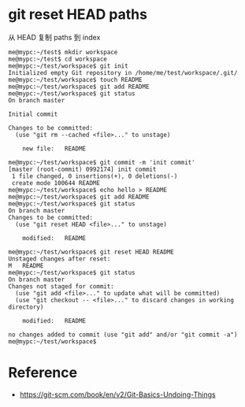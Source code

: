 # git reset HEAD paths
从 HEAD 复制 paths 到 index

    me@mypc:~/test$ mkdir workspace
    me@mypc:~/test$ cd workspace
    me@mypc:~/test/workspace$ git init
    Initialized empty Git repository in /home/me/test/workspace/.git/
    me@mypc:~/test/workspace$ touch README
    me@mypc:~/test/workspace$ git add README
    me@mypc:~/test/workspace$ git status
    On branch master
    
    Initial commit
    
    Changes to be committed:
      (use "git rm --cached <file>..." to unstage)
    
    	new file:   README
    
    me@mypc:~/test/workspace$ git commit -m 'init commit'
    [master (root-commit) 0992174] init commit
     1 file changed, 0 insertions(+), 0 deletions(-)
     create mode 100644 README
    me@mypc:~/test/workspace$ echo hello > README
    me@mypc:~/test/workspace$ git add README
    me@mypc:~/test/workspace$ git status
    On branch master
    Changes to be committed:
      (use "git reset HEAD <file>..." to unstage)
    
    	modified:   README
    
    me@mypc:~/test/workspace$ git reset HEAD README
    Unstaged changes after reset:
    M	README
    me@mypc:~/test/workspace$ git status
    On branch master
    Changes not staged for commit:
      (use "git add <file>..." to update what will be committed)
      (use "git checkout -- <file>..." to discard changes in working directory)
    
    	modified:   README
    
    no changes added to commit (use "git add" and/or "git commit -a")
    me@mypc:~/test/workspace$ 


# Reference
- https://git-scm.com/book/en/v2/Git-Basics-Undoing-Things
